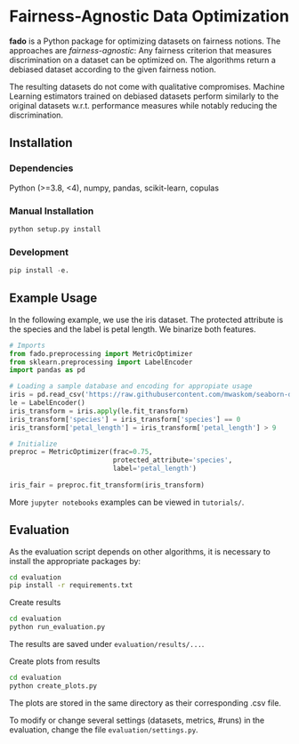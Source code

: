 # Fairness-Agnostic Data Optimization
**fado** is a Python package for optimizing datasets on fairness notions.
The approaches are _fairness-agnostic_: Any fairness criterion that
measures discrimination on a dataset can be optimized on.
The algorithms return a debiased dataset according
to the given fairness notion.

The resulting datasets do not come with qualitative compromises.
Machine Learning estimators trained on debiased datasets
perform similarly to the original datasets w.r.t. performance measures while
notably reducing the discrimination.

## Installation

### Dependencies
Python (>=3.8, <4), numpy, pandas, scikit-learn, copulas

### Manual Installation

```bash
python setup.py install
```

### Development

```python
pip install -e.
```

## Example Usage

In the following example, we use the iris dataset. The protected attribute
is the species and the label is petal length. We binarize both features.

```python
# Imports
from fado.preprocessing import MetricOptimizer
from sklearn.preprocessing import LabelEncoder
import pandas as pd

# Loading a sample database and encoding for appropiate usage
iris = pd.read_csv('https://raw.githubusercontent.com/mwaskom/seaborn-data/master/iris.csv')
le = LabelEncoder()
iris_transform = iris.apply(le.fit_transform)
iris_transform['species'] = iris_transform['species'] == 0
iris_transform['petal_length'] = iris_transform['petal_length'] > 9

# Initialize
preproc = MetricOptimizer(frac=0.75,
                          protected_attribute='species',
                          label='petal_length')
                          
iris_fair = preproc.fit_transform(iris_transform)
```

More ``jupyter notebooks`` examples can be viewed in ``tutorials/``.


## Evaluation

As the evaluation script depends on other algorithms, it is necessary to install the appropriate packages by:

```bash
cd evaluation
pip install -r requirements.txt
```

Create results
```bash
cd evaluation
python run_evaluation.py
```
The results are saved under ``evaluation/results/...``.

Create plots from results
```bash
cd evaluation
python create_plots.py
```
The plots are stored in the same directory as their corresponding .csv file.

To modify or change several settings (datasets, metrics, #runs) in the evaluation,
change the file ``evaluation/settings.py``.